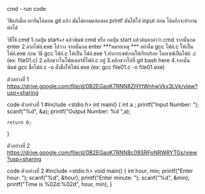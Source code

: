 cmd - run code 

วิธีแก้เมื่อเวลารันโค้ดบน git แล้ว มันไม่ยอมแสดงผล printf มันให้ใส่ input ก่อน  โค้ดถึงจะทำงานต่อได้ 

วิธีใช้ cmd 
1.กดปุ่ม start+r แล้วพิมพ์ cmd หรือ กดปุ่ม start แล้วค้นหาคำว่า cmd จากนั้นกด enter
2.ลากไฟล์.exe ไปวาง  จากนั้นกด enter 
***หมายเหตุ ***
อย่าลืม gcc ไฟล์.c ให้เป็น ไฟล์.exe ก่อน
วิธี gcc ไฟล์.c ให้เป็น ไฟล์.exe
1.ทำการเซฟงานให้เรียบร้อย โดยเซฟเป็นไฟล์ .c (ex: file01.c)
2.คลิกขวาในโฟลเดอร์ที่ไฟล์.c อยู่
3.คลิกขวาไปที่ git bash here
4.จากนั้น พิมพ์ gcc ชื่อไฟล์.c -o ตั้งชื่อให้ไฟล์.exe (ex: gcc file01.c -o 
file01.exe)


ตัวอย่างที่ 1 
https://drive.google.com/file/d/0B2EGaoK7RNN8ZHYtWnhwVkx3LVk/view?usp=sharing

code ตัวอย่างที่ 1 
#include <stdio.h>
int main() {
    int a ;
    printf("Input Number: ");
    scanf("%d", &a);
    printf("Output Number: %d ",a);

    return 0;
}


ตัวอย่างที่ 2
https://drive.google.com/file/d/0B2EGaoK7RNN8c09SRFpNRWRYTGs/view?usp=sharing

code ตัวอย่างที่ 2 
#include <stdio.h>
void main()
{
    int hour, min;
    printf("Enter hour: ");
    scanf("%d", &hour);
    printf("Enter minute: ");
    scanf("%d", &min);
    printf("Time is %02d:%02d", hour, min);
}

